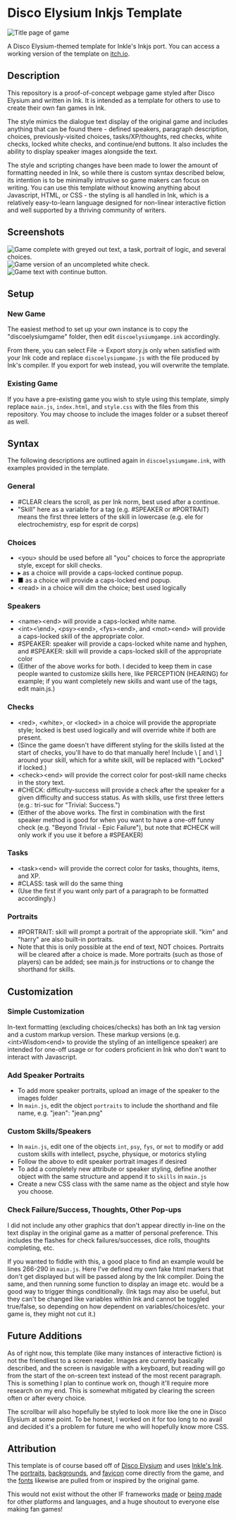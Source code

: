 # Disco Elysium Inkjs Template
![Title page of game](screenshots/title.png)

A Disco Elysium-themed template for Inkle's Inkjs port. You can access a working version of the template on [itch.io](https://isolatedphenomenon.itch.io/discoelysiumtestgame).

## Description
This repository is a proof-of-concept webpage game styled after Disco Elysium and written in Ink. It is intended as a template for others to use to create their own fan games in Ink.

The style mimics the dialogue text display of the original game and includes anything that can be found there - defined speakers, paragraph description, choices, previously-visited choices, tasks/XP/thoughts, red checks, white checks, locked white checks, and continue/end buttons. It also includes the ability to display speaker images alongside the text.

The style and scripting changes have been made to lower the amount of formatting needed in Ink, so while there is custom syntax described below, its intention is to be minimally intrusive so game makers can focus on writing. You can use this template without knowing anything about Javascript, HTML, or CSS - the styling is all handled in Ink, which is a relatively easy-to-learn language designed for non-linear interactive fiction and well supported by a thriving community of writers.

## Screenshots
![Game complete with greyed out text, a task, portrait of logic, and several choices.](screenshots/fulldialogue.png)
![Game version of an uncompleted white check.](screenshots/whitecheck.png)
![Game text with continue button.](screenshots/continue.png)

## Setup
### New Game
The easiest method to set up your own instance is to copy the "discoelysiumgame" folder, then edit `discoelysiumgamge.ink` accordingly.

From there, you can select File -> Export story.js only when satisfied with your Ink code and replace `discoelysiumgame.js` with the file produced by Ink's compiler. If you export for web instead, you will overwrite the template.

### Existing Game
If you have a pre-existing game you wish to style using this template, simply replace `main.js`, `index.html`, and `style.css` with the files from this repository. You may choose to include the images folder or a subset thereof as well.

## Syntax
The following descriptions are outlined again in `discoelysiumgame.ink`, with examples provided in the template.

### General
  - #CLEAR clears the scroll, as per Ink norm, best used after a continue.
  - "Skill" here as a variable for a tag (e.g. #SPEAKER or #PORTRAIT) means the first three letters of the skill in lowercase (e.g. ele for electrochemistry, esp for esprit de corps)

### Choices
  - \<you\> should be used before all "you" choices to force the appropriate style, except for skill checks.
  - ▸ as a choice will provide a caps-locked continue popup.
  - ■ as a choice will provide a caps-locked end popup.
  - \<read\> in a choice will dim the choice; best used logically

### Speakers
  - \<name\>\<end\> will provide a caps-locked white name.
  - \<int\><\end\>, \<psy\>\<end\>, \<fys\>\<end\>, and \<mot\>\<end\> will provide a caps-locked skill of the appropriate color.
  - #SPEAKER: speaker will provide a caps-locked white name and hyphen, and #SPEAKER: skill will provide a caps-locked skill of the appropriate color
  - (Either of the above works for both. I decided to keep them in case people wanted to customize skills here, like PERCEPTION (HEARING) for example; if you want completely new skills and want use of the tags, edit main.js.)

### Checks
  - \<red\>, \<white\>, or \<locked\> in a choice will provide the appropriate style; locked is best used logically and will override white if both are present.
  - (Since the game doesn't have different styling for the skills listed at the start of checks, you'll have to do that manually here! Include \\ \[ and \\ \] around your skill, which for a white skill, will be replaced with "Locked" if locked.)
  - \<check\>\<end\> will provide the correct color for post-skill name checks in the story text.
  - #CHECK: difficulty-success will provide a check after the speaker for a given difficulty and success status. As with skills, use first three letters (e.g.: tri-suc for "Trivial: Success.")
  - (Either of the above works. The first in combination with the first speaker method is good for when you want to have a one-off funny check (e.g. "Beyond Trivial - Epic Failure"), but note that #CHECK will only work if you use it before a #SPEAKER)

### Tasks  
  - \<task\>\<end\> will provide the correct color for tasks, thoughts, items, and XP.
  - #CLASS: task will do the same thing
  - (Use the first if you want only part of a paragraph to be formatted accordingly.)

### Portraits
  - #PORTRAIT: skill will prompt a portrait of the appropriate skill. "kim" and "harry" are also built-in portraits.
  - Note that this is only possible at the end of text, NOT choices. Portraits will be cleared after a choice is made. More portraits (such as those of players) can be added; see main.js for instructions or to change the shorthand for skills.

## Customization
### Simple Customization
In-text formatting (excluding choices/checks) has both an Ink tag version and a custom markup version. These markup versions (e.g. \<int\>Wisdom\<end\> to provide the styling of an intelligence speaker) are intended for one-off usage or for coders proficient in Ink who don't want to interact with Javascript.

### Add Speaker Portraits
  - To add more speaker portraits, upload an image of the speaker to the images folder
  - In `main.js`, edit the object `portraits` to include the shorthand and file name, e.g. "jean": "jean.png"
  
### Custom Skills/Speakers
  - In `main.js`, edit one of the objects `int`, `psy`, `fys`, or `mot` to modify or add custom skills with intellect, psyche, physique, or motorics styling
  - Follow the above to edit speaker portrait images if desired
  - To add a completely new attribute or speaker styling, define another object with the same structure and append it to `skills` in `main.js`
  - Create a new CSS class with the same name as the object and style how you choose.

### Check Failure/Success, Thoughts, Other Pop-ups
I did not include any other graphics that don't appear directly in-line on the text display in the original game as a matter of personal preference. This includes the flashes for check failures/successes, dice rolls, thoughts completing, etc. 

If you wanted to fiddle with this, a good place to find an example would be lines 266-290 in `main.js`. Here I've defined my own fake html markers that don't get displayed but will be passed along by the Ink compiler. Doing the same, and then running some function to display an image etc. would be a good way to trigger things conditionally. (Ink tags may also be useful, but they can't be changed like variables within Ink and cannot be toggled true/false, so depending on how dependent on variables/choices/etc. your game is, they might not cut it.)

## Future Additions
As of right now, this template (like many instances of interactive fiction) is not the friendliest to a screen reader. Images are currently basically described, and the screen is navigable with a keyboard, but reading will go from the start of the on-screen text instead of the most recent paragraph. This is something I plan to continue work on, though it'll require more research on my end. This is somewhat mitigated by clearing the screen often or after every choice.

The scrollbar will also hopefully be styled to look more like the one in Disco Elysium at some point. To be honest, I worked on it for too long to no avail and decided it's a problem for future me who will hopefully know more CSS.

## Attribution
This template is of course based off of [Disco Elysium](https://discoelysium.com/) and uses [Inkle's Ink](https://www.inklestudios.com/ink/).
The [portraits](https://imgur.com/a/NTCGqdZ), [backgrounds](https://drive.google.com/drive/folders/12Tt0bJSNit37yg1rqhJKcRSiEuljzH3Y?usp=sharing), and [favicon](https://www.stickpng.com/img/icons-logos-emojis/tech-companies/disco-elysium-app-icon) come directly from the game, and the [fonts](https://www.reddit.com/r/DiscoElysium/comments/jlaubn/name_of_the_text_font_used_in_disco_elysium/) likewise are pulled from or inspired by the original game.

This would not exist without the other IF frameworks [made](https://github.com/apepers/DiscoElysiumTwineMacros) or [being made](https://madnessofmen.tumblr.com/post/698434383660630017/hmmm-i-kinda-want-to-write-some-disco-elysium) for other platforms and languages, and a huge shoutout to everyone else making fan games!
